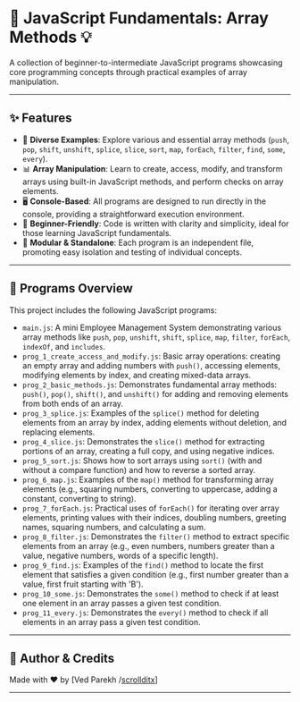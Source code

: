 # 🚀 JavaScript Fundamentals: Array Methods 💡

A collection of beginner-to-intermediate JavaScript programs showcasing core programming concepts through practical examples of array manipulation.

---

## ✨ Features

* 🎯 **Diverse Examples**: Explore various and essential array methods (`push`, `pop`, `shift`, `unshift`, `splice`, `slice`, `sort`, `map`, `forEach`, `filter`, `find`, `some`, `every`).
* 📊 **Array Manipulation**: Learn to create, access, modify, and transform arrays using built-in JavaScript methods, and perform checks on array elements.
* 🖥️ **Console-Based**: All programs are designed to run directly in the console, providing a straightforward execution environment.
* 🌱 **Beginner-Friendly**: Code is written with clarity and simplicity, ideal for those learning JavaScript fundamentals.
* 🧩 **Modular & Standalone**: Each program is an independent file, promoting easy isolation and testing of individual concepts.

---

## 📂 Programs Overview

This project includes the following JavaScript programs:

* `main.js`: A mini Employee Management System demonstrating various array methods like `push`, `pop`, `unshift`, `shift`, `splice`, `map`, `filter`, `forEach`, `indexOf`, and `includes`.
* `prog_1_create_access_and_modify.js`: Basic array operations: creating an empty array and adding numbers with `push()`, accessing elements, modifying elements by index, and creating mixed-data arrays.
* `prog_2_basic_methods.js`: Demonstrates fundamental array methods: `push()`, `pop()`, `shift()`, and `unshift()` for adding and removing elements from both ends of an array.
* `prog_3_splice.js`: Examples of the `splice()` method for deleting elements from an array by index, adding elements without deletion, and replacing elements.
* `prog_4_slice.js`: Demonstrates the `slice()` method for extracting portions of an array, creating a full copy, and using negative indices.
* `prog_5_sort.js`: Shows how to sort arrays using `sort()` (with and without a compare function) and how to reverse a sorted array.
* `prog_6_map.js`: Examples of the `map()` method for transforming array elements (e.g., squaring numbers, converting to uppercase, adding a constant, converting to string).
* `prog_7_forEach.js`: Practical uses of `forEach()` for iterating over array elements, printing values with their indices, doubling numbers, greeting names, squaring numbers, and calculating a sum.
* `prog_8_filter.js`: Demonstrates the `filter()` method to extract specific elements from an array (e.g., even numbers, numbers greater than a value, negative numbers, words of a specific length).
* `prog_9_find.js`: Examples of the `find()` method to locate the first element that satisfies a given condition (e.g., first number greater than a value, first fruit starting with 'B').
* `prog_10_some.js`: Demonstrates the `some()` method to check if at least one element in an array passes a given test condition.
* `prog_11_every.js`: Demonstrates the `every()` method to check if all elements in an array pass a given test condition.

---

## 🙏 Author & Credits

Made with ❤️ by [Ved Parekh /[scrollditx](https://github.com/scrollditx)]

---
